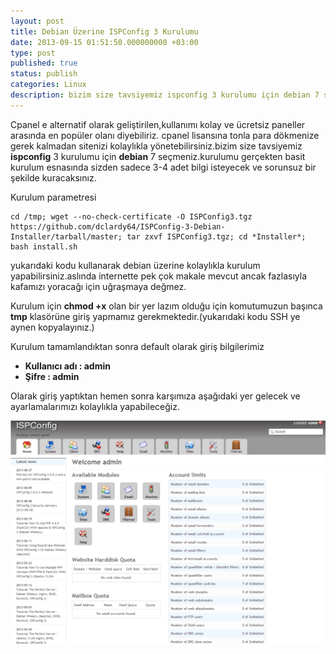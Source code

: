 ```yaml
---
layout: post
title: Debian Üzerine ISPConfig 3 Kurulumu
date: 2013-09-15 01:51:50.000000000 +03:00
type: post
published: true
status: publish
categories: Linux
description: bizim size tavsiyemiz ispconfig 3 kurulumu için debian 7 seçmeniz.kurulumu gerçekten basit kurulum esnasında sizden sadece 3-4 adet bilgi
---
```


Cpanel e alternatif olarak geliştirilen,kullanımı kolay ve ücretsiz paneller arasında en popüler olanı diyebiliriz. cpanel lisansına tonla para dökmenize gerek kalmadan sitenizi kolaylıkla yönetebilirsiniz.bizim size tavsiyemiz **ispconfig** 3 kurulumu için **debian** 7 seçmeniz.kurulumu gerçekten basit kurulum esnasında sizden sadece 3-4 adet bilgi isteyecek ve sorunsuz bir şekilde kuracaksınız.

Kurulum parametresi

    cd /tmp; wget --no-check-certificate -O ISPConfig3.tgz https://github.com/dclardy64/ISPConfig-3-Debian-Installer/tarball/master; tar zxvf ISPConfig3.tgz; cd *Installer*; bash install.sh

yukarıdaki kodu kullanarak debian üzerine kolaylıkla kurulum yapabilirsiniz.aslında internette pek çok makale mevcut ancak fazlasıyla kafamızı yoracağı için uğraşmaya değmez.

Kurulum için **chmod +x** olan bir yer lazım olduğu için komutumuzun başınca **tmp** klasörüne giriş yapmamız gerekmektedir.(yukarıdaki kodu SSH ye aynen kopyalayınız.)

Kurulum tamamlandıktan sonra default olarak giriş bilgilerimiz

- **Kullanıcı adı : admin**
- **Şifre : admin**

Olarak giriş yaptıktan hemen sonra karşımıza aşağıdaki yer gelecek ve ayarlamalarımızı kolaylıkla yapabileceğiz.

![ispconfig3anamenu](/assets/ispconfig3anamenu-1024x7261.png)
